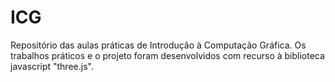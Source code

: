 # ICG

Repositório das aulas práticas de Introdução à Computação Gráfica. Os trabalhos práticos e o projeto foram desenvolvidos com recurso à biblioteca javascript "three.js".
